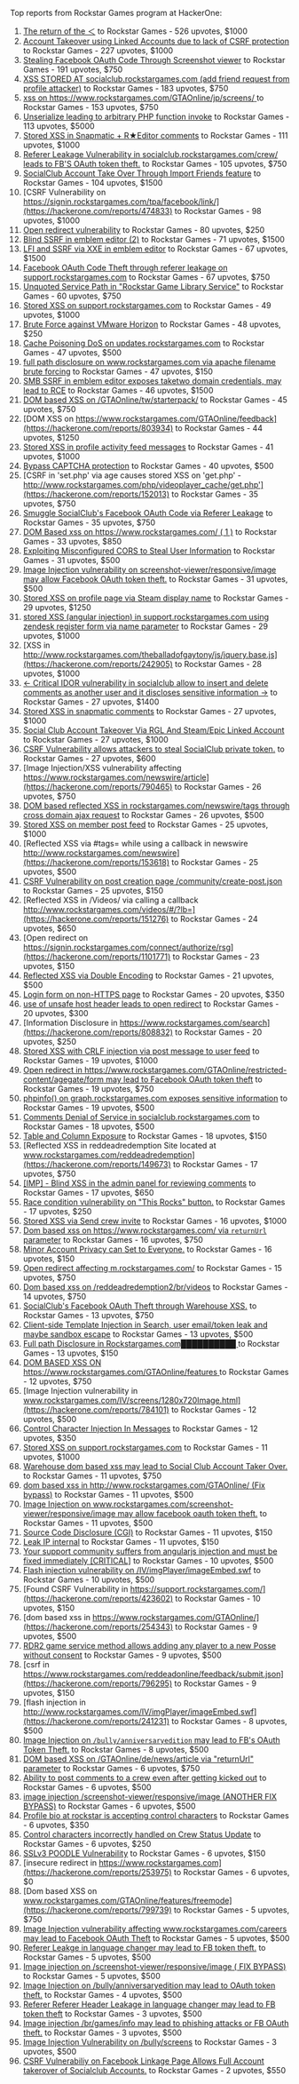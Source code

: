 Top reports from Rockstar Games program at HackerOne:

1. [The return of the ＜](https://hackerone.com/reports/639684) to Rockstar Games - 526 upvotes, $1000
2. [Account Takeover using Linked Accounts due to lack of CSRF protection](https://hackerone.com/reports/463330) to Rockstar Games - 227 upvotes, $1000
3. [Stealing Facebook OAuth Code Through Screenshot viewer](https://hackerone.com/reports/488269) to Rockstar Games - 191 upvotes, $750
4. [XSS STORED AT socialclub.rockstargames.com (add friend request from profile attacker)](https://hackerone.com/reports/220852) to Rockstar Games - 183 upvotes, $750
5. [xss on https://www.rockstargames.com/GTAOnline/jp/screens/ ](https://hackerone.com/reports/507494) to Rockstar Games - 153 upvotes, $750
6. [Unserialize leading to arbitrary PHP function invoke](https://hackerone.com/reports/210741) to Rockstar Games - 113 upvotes, $5000
7. [Stored XSS in Snapmatic + R★Editor comments](https://hackerone.com/reports/309531) to Rockstar Games - 111 upvotes, $1000
8. [Referer Leakage Vulnerability in  socialclub.rockstargames.com/crew/ leads to FB'S OAuth token theft.](https://hackerone.com/reports/787160) to Rockstar Games - 105 upvotes, $750
9. [SocialClub Account Take Over Through Import Friends feature](https://hackerone.com/reports/901728) to Rockstar Games - 104 upvotes, $1500
10. [CSRF Vulnerability on https://signin.rockstargames.com/tpa/facebook/link/](https://hackerone.com/reports/474833) to Rockstar Games - 98 upvotes, $1000
11. [Open redirect vulnerability](https://hackerone.com/reports/380760) to Rockstar Games - 80 upvotes, $250
12. [Blind SSRF in emblem editor (2)](https://hackerone.com/reports/265050) to Rockstar Games - 71 upvotes, $1500
13. [LFI and SSRF via XXE in emblem editor](https://hackerone.com/reports/347139) to Rockstar Games - 67 upvotes, $1500
14. [Facebook OAuth Code Theft through referer leakage on support.rockstargames.com](https://hackerone.com/reports/482743) to Rockstar Games - 67 upvotes, $750
15. [Unquoted Service Path in "Rockstar Game Library Service"](https://hackerone.com/reports/716448) to Rockstar Games - 60 upvotes, $750
16. [Stored XSS on support.rockstargames.com](https://hackerone.com/reports/265384) to Rockstar Games - 49 upvotes, $1000
17. [Brute Force against VMware Horizon](https://hackerone.com/reports/1278072) to Rockstar Games - 48 upvotes, $250
18. [Cache Poisoning DoS on updates.rockstargames.com](https://hackerone.com/reports/1219038) to Rockstar Games - 47 upvotes, $500
19. [full path disclosure on www.rockstargames.com via apache filename brute forcing](https://hackerone.com/reports/210238) to Rockstar Games - 47 upvotes, $150
20. [SMB SSRF in emblem editor exposes taketwo domain credentials, may lead to RCE](https://hackerone.com/reports/288353) to Rockstar Games - 46 upvotes, $1500
21. [DOM based XSS on /GTAOnline/tw/starterpack/](https://hackerone.com/reports/508517) to Rockstar Games - 45 upvotes, $750
22. [DOM XSS on https://www.rockstargames.com/GTAOnline/feedback](https://hackerone.com/reports/803934) to Rockstar Games - 44 upvotes, $1250
23. [Stored XSS in profile activity feed messages](https://hackerone.com/reports/231444) to Rockstar Games - 41 upvotes, $1000
24. [Bypass CAPTCHA protection](https://hackerone.com/reports/210417) to Rockstar Games - 40 upvotes, $500
25. [CSRF in 'set.php' via age causes stored XSS on 'get.php' - http://www.rockstargames.com/php/videoplayer_cache/get.php'](https://hackerone.com/reports/152013) to Rockstar Games - 35 upvotes, $750
26. [Smuggle SocialClub's Facebook OAuth Code via Referer Leakage](https://hackerone.com/reports/342709) to Rockstar Games - 35 upvotes, $750
27. [DOM Based xss on https://www.rockstargames.com/ ( 1 )](https://hackerone.com/reports/475442) to Rockstar Games - 33 upvotes, $850
28. [Exploiting Misconfigured CORS to Steal User Information](https://hackerone.com/reports/317391) to Rockstar Games - 31 upvotes, $500
29. [Image Injection vulnerability on screenshot-viewer/responsive/image may allow Facebook OAuth token theft.](https://hackerone.com/reports/655288) to Rockstar Games - 31 upvotes, $500
30. [Stored XSS on profile page via Steam display name](https://hackerone.com/reports/282604) to Rockstar Games - 29 upvotes, $1250
31. [stored XSS (angular injection) in support.rockstargames.com using zendesk register form via name parameter](https://hackerone.com/reports/354262) to Rockstar Games - 29 upvotes, $1000
32. [XSS in http://www.rockstargames.com/theballadofgaytony/js/jquery.base.js](https://hackerone.com/reports/242905) to Rockstar Games - 28 upvotes, $1000
33. [\<- Critical IDOR vulnerability in socialclub allow to insert and delete comments as another user and it discloses sensitive information -\>](https://hackerone.com/reports/204292) to Rockstar Games - 27 upvotes, $1400
34. [Stored XSS in snapmatic comments](https://hackerone.com/reports/231389) to Rockstar Games - 27 upvotes, $1000
35. [Social Club Account Takeover Via RGL And Steam/Epic Linked Account](https://hackerone.com/reports/1235008) to Rockstar Games - 27 upvotes, $1000
36. [CSRF Vulnerability allows attackers to steal SocialClub private token.](https://hackerone.com/reports/253128) to Rockstar Games - 27 upvotes, $600
37. [Image Injection/XSS vulnerability affecting https://www.rockstargames.com/newswire/article](https://hackerone.com/reports/790465) to Rockstar Games - 26 upvotes, $750
38. [DOM based reflected XSS in rockstargames.com/newswire/tags through cross domain ajax request](https://hackerone.com/reports/172843) to Rockstar Games - 26 upvotes, $500
39. [Stored XSS on member post feed](https://hackerone.com/reports/264002) to Rockstar Games - 25 upvotes, $1000
40. [Reflected XSS via #tags= while using a callback in newswire  http://www.rockstargames.com/newswire](https://hackerone.com/reports/153618) to Rockstar Games - 25 upvotes, $500
41. [CSRF Vulnerability on post creation page /community/create-post.json](https://hackerone.com/reports/487378) to Rockstar Games - 25 upvotes, $150
42. [Reflected XSS in /Videos/ via calling a callback http://www.rockstargames.com/videos/#/?lb=](https://hackerone.com/reports/151276) to Rockstar Games - 24 upvotes, $650
43. [Open redirect on https://signin.rockstargames.com/connect/authorize/rsg](https://hackerone.com/reports/1101771) to Rockstar Games - 23 upvotes, $150
44. [Reflected XSS via Double Encoding](https://hackerone.com/reports/246505) to Rockstar Games - 21 upvotes, $500
45. [Login form on non-HTTPS page](https://hackerone.com/reports/214571) to Rockstar Games - 20 upvotes, $350
46. [use of unsafe host header leads to open redirect](https://hackerone.com/reports/210875) to Rockstar Games - 20 upvotes, $300
47. [Information Disclosure in https://www.rockstargames.com/search](https://hackerone.com/reports/808832) to Rockstar Games - 20 upvotes, $250
48. [Stored XSS with CRLF injection via post message to user feed](https://hackerone.com/reports/263191) to Rockstar Games - 19 upvotes, $1000
49. [Open redirect in https://www.rockstargames.com/GTAOnline/restricted-content/agegate/form may lead to Facebook OAuth token theft](https://hackerone.com/reports/798121) to Rockstar Games - 19 upvotes, $750
50. [phpinfo() on graph.rockstargames.com exposes sensitive information](https://hackerone.com/reports/1082774) to Rockstar Games - 19 upvotes, $500
51. [Comments Denial of Service in socialclub.rockstargames.com](https://hackerone.com/reports/214370) to Rockstar Games - 18 upvotes, $500
52. [Table and Column Exposure](https://hackerone.com/reports/218898) to Rockstar Games - 18 upvotes, $150
53. [Reflected XSS in reddeadredemption Site  located at www.rockstargames.com/reddeadredemption](https://hackerone.com/reports/149673) to Rockstar Games - 17 upvotes, $750
54. [[IMP] - Blind XSS in the admin panel for reviewing comments](https://hackerone.com/reports/197337) to Rockstar Games - 17 upvotes, $650
55. [Race condition vulnerability on "This Rocks" button.](https://hackerone.com/reports/474021) to Rockstar Games - 17 upvotes, $250
56. [Stored XSS via Send crew invite](https://hackerone.com/reports/272997) to Rockstar Games - 16 upvotes, $1000
57. [Dom based xss on https://www.rockstargames.com/ via `returnUrl` parameter](https://hackerone.com/reports/505157) to Rockstar Games - 16 upvotes, $750
58. [Minor Account Privacy can Set to Everyone.](https://hackerone.com/reports/883731) to Rockstar Games - 16 upvotes, $150
59. [Open redirect affecting  m.rockstargames.com/](https://hackerone.com/reports/781718) to Rockstar Games - 15 upvotes, $750
60. [Dom based xss on /reddeadredemption2/br/videos](https://hackerone.com/reports/488108) to Rockstar Games - 14 upvotes, $750
61. [SocialClub's Facebook OAuth Theft through Warehouse XSS.](https://hackerone.com/reports/316948) to Rockstar Games - 13 upvotes, $750
62. [Client-side Template Injection in Search, user email/token leak and maybe sandbox escape](https://hackerone.com/reports/271960) to Rockstar Games - 13 upvotes, $500
63. [Full path Disclosure in Rockstargames.com██████████ ](https://hackerone.com/reports/210572) to Rockstar Games - 13 upvotes, $150
64. [DOM BASED XSS ON https://www.rockstargames.com/GTAOnline/features ](https://hackerone.com/reports/479612) to Rockstar Games - 12 upvotes, $750
65. [Image Injection vulnerability in www.rockstargames.com/IV/screens/1280x720Image.html](https://hackerone.com/reports/784101) to Rockstar Games - 12 upvotes, $500
66. [Control Character Injection In Messages](https://hackerone.com/reports/210994) to Rockstar Games - 12 upvotes, $350
67. [Stored XSS on support.rockstargames.com](https://hackerone.com/reports/265274) to Rockstar Games - 11 upvotes, $1000
68. [Warehouse dom based xss may lead to Social Club Account Taker Over.](https://hackerone.com/reports/663312) to Rockstar Games - 11 upvotes, $750
69. [dom based xss in http://www.rockstargames.com/GTAOnline/ (Fix bypass)](https://hackerone.com/reports/261571) to Rockstar Games - 11 upvotes, $500
70. [Image Injection on www.rockstargames.com/screenshot-viewer/responsive/image may allow facebook oauth token theft.](https://hackerone.com/reports/497655) to Rockstar Games - 11 upvotes, $500
71. [Source Code Disclosure (CGI)](https://hackerone.com/reports/211418) to Rockstar Games - 11 upvotes, $150
72. [Leak IP internal](https://hackerone.com/reports/271700) to Rockstar Games - 11 upvotes, $150
73. [Your support community suffers from angularjs injection and must be fixed immediately [CRITICAL]](https://hackerone.com/reports/274264) to Rockstar Games - 10 upvotes, $500
74. [Flash injection vulnerability on /IV/imgPlayer/imageEmbed.swf](https://hackerone.com/reports/485382) to Rockstar Games - 10 upvotes, $500
75. [Found CSRF Vulnerability in https://support.rockstargames.com/](https://hackerone.com/reports/423602) to Rockstar Games - 10 upvotes, $150
76. [dom based xss in https://www.rockstargames.com/GTAOnline/](https://hackerone.com/reports/254343) to Rockstar Games - 9 upvotes, $500
77. [RDR2 game service method allows adding any player to a new Posse without consent](https://hackerone.com/reports/1029594) to Rockstar Games - 9 upvotes, $500
78. [csrf in https://www.rockstargames.com/reddeadonline/feedback/submit.json](https://hackerone.com/reports/796295) to Rockstar Games - 9 upvotes, $150
79. [flash injection in http://www.rockstargames.com/IV/imgPlayer/imageEmbed.swf](https://hackerone.com/reports/241231) to Rockstar Games - 8 upvotes, $500
80. [Image Injection on `/bully/anniversaryedition` may lead to FB's OAuth Token Theft.](https://hackerone.com/reports/659784) to Rockstar Games - 8 upvotes, $500
81. [DOM based XSS on /GTAOnline/de/news/article via "returnUrl" parameter](https://hackerone.com/reports/508475) to Rockstar Games - 6 upvotes, $750
82. [Ability to post comments to a crew even after getting kicked out](https://hackerone.com/reports/197153) to Rockstar Games - 6 upvotes, $500
83. [image injection /screenshot-viewer/responsive/image (ANOTHER FIX BYPASS)](https://hackerone.com/reports/506126) to Rockstar Games - 6 upvotes, $500
84. [Profile bio at rockstar is accepting control characters](https://hackerone.com/reports/214763) to Rockstar Games - 6 upvotes, $350
85. [Control characters incorrectly handled on Crew Status Update](https://hackerone.com/reports/232499) to Rockstar Games - 6 upvotes, $250
86. [SSLv3 POODLE Vulnerability](https://hackerone.com/reports/210331) to Rockstar Games - 6 upvotes, $150
87. [insecure redirect in https://www.rockstargames.com](https://hackerone.com/reports/253975) to Rockstar Games - 6 upvotes, $0
88. [Dom based XSS on www.rockstargames.com/GTAOnline/features/freemode](https://hackerone.com/reports/799739) to Rockstar Games - 5 upvotes, $750
89. [Image Injection vulnerability affecting www.rockstargames.com/careers may lead to Facebook OAuth Theft](https://hackerone.com/reports/491654) to Rockstar Games - 5 upvotes, $500
90. [Referer Leakge in language changer may lead to FB token theft.](https://hackerone.com/reports/809691) to Rockstar Games - 5 upvotes, $500
91. [Image injection on /screenshot-viewer/responsive/image ( FIX BYPASS)](https://hackerone.com/reports/505259) to Rockstar Games - 5 upvotes, $500
92. [Image Injection on /bully/anniversaryedition may lead to OAuth token theft.](https://hackerone.com/reports/498358) to Rockstar Games - 4 upvotes, $500
93. [Referer Referer Header Leakage in language changer may lead to FB token theft](https://hackerone.com/reports/870062) to Rockstar Games - 3 upvotes, $500
94. [Image injection /br/games/info may lead to phishing attacks or FB OAuth theft.](https://hackerone.com/reports/510388) to Rockstar Games - 3 upvotes, $500
95. [Image Injection Vulnerability on /bully/screens](https://hackerone.com/reports/661646) to Rockstar Games - 3 upvotes, $500
96. [CSRF Vulnerabiliy on Facebook Linkage Page Allows Full Account takerover of Socialclub Accounts.](https://hackerone.com/reports/653254) to Rockstar Games - 2 upvotes, $550
